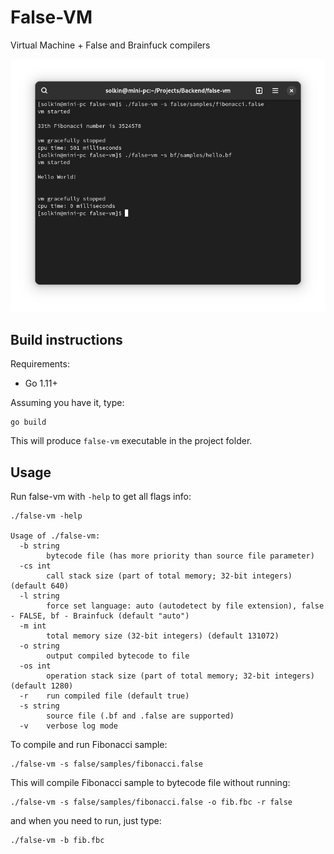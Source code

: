 # False-VM
Virtual Machine + False and Brainfuck compilers

![media/term.png](media/term.png)

Build instructions
------------------

Requirements:

* Go 1.11+

Assuming you have it, type:

```
go build
```

This will produce `false-vm` executable in the project folder.

Usage
------------------

Run false-vm with `-help` to get all flags info:

```
./false-vm -help

Usage of ./false-vm:
  -b string
    	bytecode file (has more priority than source file parameter)
  -cs int
    	call stack size (part of total memory; 32-bit integers) (default 640)
  -l string
    	force set language: auto (autodetect by file extension), false - FALSE, bf - Brainfuck (default "auto")
  -m int
    	total memory size (32-bit integers) (default 131072)
  -o string
    	output compiled bytecode to file
  -os int
    	operation stack size (part of total memory; 32-bit integers) (default 1280)
  -r	run compiled file (default true)
  -s string
    	source file (.bf and .false are supported)
  -v	verbose log mode
```

To compile and run Fibonacci sample:

```
./false-vm -s false/samples/fibonacci.false
```

This will compile Fibonacci sample to bytecode file without running:

```
./false-vm -s false/samples/fibonacci.false -o fib.fbc -r false
```

and when you need to run, just type:

```
./false-vm -b fib.fbc
```
